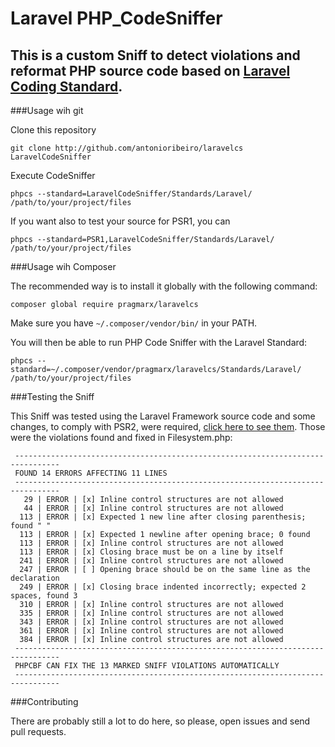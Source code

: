 # Laravel PHP_CodeSniffer
## This is a custom Sniff to detect violations and reformat PHP source code based on [Laravel Coding Standard](http://laravel.com/docs/4.2/contributions#coding-style).

###Usage wih git

Clone this repository

    git clone http://github.com/antonioribeiro/laravelcs LaravelCodeSniffer

Execute CodeSniffer

    phpcs --standard=LaravelCodeSniffer/Standards/Laravel/  /path/to/your/project/files

If you want also to test your source for PSR1, you can

    phpcs --standard=PSR1,LaravelCodeSniffer/Standards/Laravel/  /path/to/your/project/files

###Usage wih Composer

The recommended way is to install it globally with the following command:

    composer global require pragmarx/laravelcs

Make sure you have `~/.composer/vendor/bin/` in your PATH.

You will then be able to run PHP Code Sniffer with the Laravel Standard:

    phpcs --standard=~/.composer/vendor/pragmarx/laravelcs/Standards/Laravel/ /path/to/your/project/files

###Testing the Sniff

This Sniff was tested using the Laravel Framework source code and some changes, to comply with PSR2, were required, [click here to see them](http://github.com/antonioribeiro/laravelcs/compare/096884846fa385e54a7e4eeb43547a9137fdf047...d78508f9e5633bc0f776f730dcc6f1e0a9c8daec). Those were the violations found and fixed in Filesystem.php:

```
 --------------------------------------------------------------------------------
 FOUND 14 ERRORS AFFECTING 11 LINES
 --------------------------------------------------------------------------------
   29 | ERROR | [x] Inline control structures are not allowed
   44 | ERROR | [x] Inline control structures are not allowed
  113 | ERROR | [x] Expected 1 new line after closing parenthesis; found " "
  113 | ERROR | [x] Expected 1 newline after opening brace; 0 found
  113 | ERROR | [x] Inline control structures are not allowed
  113 | ERROR | [x] Closing brace must be on a line by itself
  241 | ERROR | [x] Inline control structures are not allowed
  247 | ERROR | [ ] Opening brace should be on the same line as the declaration
  249 | ERROR | [x] Closing brace indented incorrectly; expected 2 spaces, found 3
  310 | ERROR | [x] Inline control structures are not allowed
  335 | ERROR | [x] Inline control structures are not allowed
  343 | ERROR | [x] Inline control structures are not allowed
  361 | ERROR | [x] Inline control structures are not allowed
  384 | ERROR | [x] Inline control structures are not allowed
 --------------------------------------------------------------------------------
 PHPCBF CAN FIX THE 13 MARKED SNIFF VIOLATIONS AUTOMATICALLY
 --------------------------------------------------------------------------------
```

###Contributing

There are probably still a lot to do here, so please, open issues and send pull requests.
